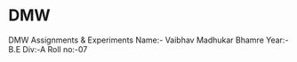 # DMW
DMW Assignments &amp; Experiments
Name:- Vaibhav Madhukar Bhamre
Year:- B.E
Div:-A
Roll no:-07
